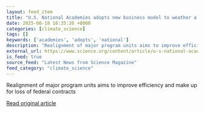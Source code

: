 ```yaml
---
layout: feed_item
title: "U.S. National Academies adopts new business model to weather a financial storm"
date: 2025-06-18 16:35:26 +0000
categories: [climate_science]
tags: []
keywords: ['academies', 'adopts', 'national']
description: "Realignment of major program units aims to improve efficiency and make up for loss of federal contracts"
external_url: https://www.science.org/content/article/u-s-national-academies-adopts-new-business-model-weather-financial-storm
is_feed: true
source_feed: "Latest News from Science Magazine"
feed_category: "climate_science"
---
```


Realignment of major program units aims to improve efficiency and make up for loss of federal contracts

[Read original article](https://www.science.org/content/article/u-s-national-academies-adopts-new-business-model-weather-financial-storm)
